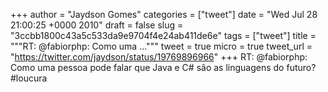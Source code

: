 
+++
author = "Jaydson Gomes"
categories = ["tweet"]
date = "Wed Jul 28 21:00:25 +0000 2010"
draft = false
slug = "3ccbb1800c43a5c533da9e9704f4e24ab411de6e"
tags = ["tweet"]
title = """RT: @fabiorphp: Como uma ..."""
tweet = true
micro = true
tweet_url = "https://twitter.com/jaydson/status/19769896966"
+++
RT: @fabiorphp: Como uma pessoa pode falar que Java e C# são as linguagens do futuro? #loucura
